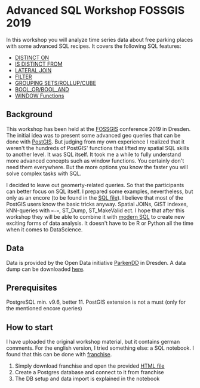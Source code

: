 # Advanced SQL Workshop FOSSGIS 2019

In this workshop you will analyze time series data about free parking places with some advanced SQL recipes.
It covers the following SQL features:

* [DISTINCT ON](https://medium.com/statuscode/the-many-faces-of-distinct-in-postgresql-c52490de5954)
* [IS DISTINCT FROM](https://wiki.postgresql.org/wiki/Is_distinct_from)
* [LATERAL JOIN](https://carto.com/blog/lateral-joins/)
* [FILTER](https://modern-sql.com/feature/filter)
* [GROUPING SETS/ROLLUP/CUBE](https://www.postgresql.org/docs/11/queries-table-expressions.html#QUERIES-GROUPING-SETS)
* [BOOL_OR/BOOL_AND](https://www.postgresonline.com/journal/archives/241-True-or-False-every-which-way.html)
* [WINDOW Functions](https://momjian.us/main/writings/pgsql/window.pdf)

## Background

This workshop has been held at the [FOSSGIS](https://pretalx.com/fossgis2019/talk/VKEUPL/)
conference 2019 in Dresden. The initial idea was to present some advanced geo queries that can be done
with [PostGIS](https://postgis.net/). But judging from my own experience I realized that it weren't the
hundreds of PostGIS' functions that lifted my spatial SQL skills to another level. It was SQL itself.
It took me a while to fully understand more advanced concepts such as window functions. You certainly
don't need them everywhere. But the more options you know the faster you will solve complex tasks with SQL.

I decided to leave out geomerty-related queries. So that the participants can better focus on SQL itself.
I prepared some examples, nevertheless, but only as an encore (to be found in the [SQL file](sql_workshop_kunde_fossgis2019.sql)). I believe that most of the PostGIS users know the basic tricks anyway.
Spatial JOINs, GiST indexes, kNN-queries with `<->`, ST_Dump, ST_MakeValid ect. I hope that after this
workshop they will be able to combine it with [modern SQL](https://modern-sql.com/) to create new exciting
forms of data analysis. It doesn't have to be R or Python all the time when it comes to DataScience.

## Data

Data is provided by the Open Data initiative [ParkenDD](https://parkendd.de/) in Dresden. A data dump can be downloaded [here](http://ubahn.draco.uberspace.de/opendata/dump/parken_dump.csv).

## Prerequisites

PostgreSQL min. v9.6, better 11. PostGIS extension is not a must (only for the mentioned encore queries)

## How to start

I have uploaded the original workshop material, but it contains german comments.
For the english version, I tried something else: a SQL notebook.
I found that this can be done with [franchise](https://franchise.cloud/).

1. Simply download franchise and open the provided [HTML file](sql_notebook_fossgis2019.html)
2. Create a Postgres database and connect to it from franchise
3. The DB setup and data import is explained in the notebook
